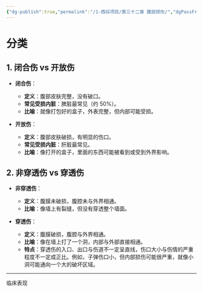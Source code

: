 ```yaml
---
{"dg-publish":true,"permalink":"/1-西综项目/第三十二章 腹部损伤/","dgPassFrontmatter":true,"noteIcon":"","created":"2024-07-18T16:27:54.246+08:00","updated":"2024-07-18T19:23:16.534+08:00"}
---
```


# 分类

## 1. 闭合伤 vs 开放伤
- **闭合伤**：
  - **定义**：腹部皮肤完整，没有破口。
  - **常见受损内脏**：脾脏最常见（约 50%）。
  - **比喻**：就像打包好的盒子，外表完整，但内部可能受损。

- **开放伤**：
  - **定义**：腹部皮肤破损，有明显的伤口。
  - **常见受损内脏**：肝脏最常见。
  - **比喻**：像打开的盒子，里面的东西可能被看到或受到外界影响。

## 2. 非穿透伤 vs 穿透伤
- **非穿透伤**：
  - **定义**：腹膜未破损，腹腔未与外界相通。
  - **比喻**：像墙上有裂缝，但没有穿透整个墙面。

- **穿透伤**：
  - **定义**：腹膜破损，腹腔与外界相通。
  - **比喻**：像在墙上打了一个洞，内部与外部直接相通。
  - **特点**：穿透伤的入口、出口与伤道不一定呈直线，伤口大小与伤情的严重程度不一定成正比。例如，子弹伤口小，但内部损伤可能很严重，就像小洞可能通向一个大的破坏区域。
---
临床表现
